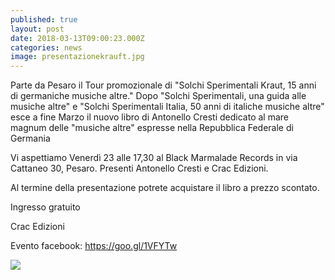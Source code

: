 ```yaml
---
published: true
layout: post
date: 2018-03-13T09:00:23.000Z
categories: news
image: presentazionekrauft.jpg
---
```

Parte da Pesaro il Tour promozionale di "Solchi Sperimentali Kraut, 15 anni di germaniche musiche altre."
Dopo "Solchi Sperimentali, una guida alle musiche altre" e "Solchi Sperimentali Italia, 50 anni di italiche musiche altre" esce a fine Marzo il nuovo libro di Antonello Cresti dedicato al mare magnum delle "musiche altre" espresse nella Repubblica Federale di Germania

Vi aspettiamo Venerdì 23 alle 17,30 al Black Marmalade Records in via Cattaneo 30, Pesaro.
Presenti Antonello Cresti e Crac Edizioni.

Al termine della presentazione potrete acquistare il libro a prezzo scontato.

Ingresso gratuito

Crac Edizioni

Evento facebook: https://goo.gl/1VFYTw

![]({{site.baseurl}}/http://i64.tinypic.com/29fxzt0.jpg)
